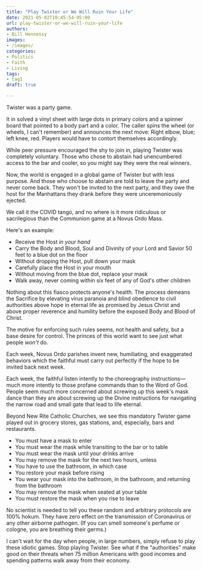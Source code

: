 ```yaml
---
title: "Play Twister or We Will Ruin Your Life"
date: 2021-05-02T10:45:54-05:00
url: play-twister-or-we-will-ruin-your-life
authors: 
- Bill Hennessy
images: 
- /images/
categories: 
- Politics
- Faith
- Living
tags: 
- tag1
draft: true

---
```


Twister was a party game. 

It in solved a vinyl sheet with large dots in primary colors and a spinner board that pointed to a body part and a color. The caller spins the wheel (or wheels, I can't remember) and announces the next move: Right elbow, blue; left knee, red. Players would have to contort themselves accordingly. 

While peer pressure encouraged the shy to join in, playing Twister was completely voluntary. Those who chose to abstain had unencumbered access to the bar and cooler, so you might say they were the real winners. 

Now, the world is engaged in a global game of Twister but with less purpose. And those who choose to abstain are told to leave the party and never come back. They won't be invited to the next party, and they owe the host for the Manhattans they drank before they were unceremoniously ejected. 

We call it the COVID tango, and no where is it more ridiculous or sacrilegious than the Communion game at a Novus Ordo Mass. 

Here's an example: 

- Receive the Host *in your hand*
- Carry the Body and Blood, Soul and Divinity of your Lord and Savior 50 feet to a blue dot on the floor
- Without dropping the Host, pull down your mask
- Carefully place the Host in your mouth
- Without moving from the blue dot, replace your mask
- Walk away, never coming within six feet of any of God's other children

Nothing about this fiasco protects anyone's health. The process demeans the Sacrifice by elevating virus paranoia and blind obedience to civil authorities above hope in eternal life as promised by Jesus Christ and above proper reverence and humility before the exposed Body and Blood of Christ.

The motive for enforcing such rules seems, not health and safety, but a base desire for control. The princes of this world want to see just what people *won't* do. 

Each week, Novus Ordo parishes invent new, humiliating, and exaggerated behaviors which the faithful must carry out perfectly if the hope to be invited back next week. 

Each week, the faithful listen intently to the choreography instructions—much more intently to those profane commands than to the Word of God. People seem much more concerned about screwing up this week's mask dance than they are about screwing up the Divine instructions for navigating the narrow road and small gate that lead to life eternal. 

Beyond New Rite Catholic Churches, we see this mandatory Twister game played out in grocery stores, gas stations, and, especially, bars and restaurants.

- You must have a mask to enter
- You must wear the mask while transiting to the bar or to table
- You must wear the mask until your drinks arrive
- You may remove the mask for the next two hours, unless
- You have to use the bathroom, in which case
- You restore your mask before rising
- You wear your mask into the bathroom, in the bathroom, and returning from the bathroom
- You may remove the mask when seated at your table
- You must restore the mask when you rise to leave

No scientist is needed to tell you these random and arbitrary protocols are 100% hokum. They have zero effect on the transmission of Coronavirus or any other airborne pathogen. (If you can smell someone's perfume or cologne, you are breathing their germs.) 

I can't wait for the day when people, in large numbers, simply refuse to play these idiotic games. Stop playing Twister. See what if the "authorities" make good on their threats when 75 million Americans with good incomes and spending patterns walk away from their economy. 



